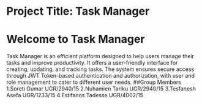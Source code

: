 # Project Title: Task Manager
# Welcome to Task Manager
Task Manager is an efficient platform designed to help users manage their tasks and improve productivity. It offers a user-friendly interface for creating, updating, and tracking tasks. The system ensures secure access through JWT Token-based authentication and authorization, with user and role management to cater to different user needs.
##Group Members  
1.Soreti Oumar      UGR/2940/15
2.Nuhamien Tariku   UGR/2940/15
3.Tesfanesh Asefa   UGR/1233/15
4.Estifanos Tadesse UGR/4002/15 
